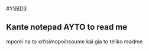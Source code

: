 #YSBD3

<h2>Kante notepad AYTO to read me</h2>
mporei na to xrhsimopoihsoume kai gia to teliko readme
